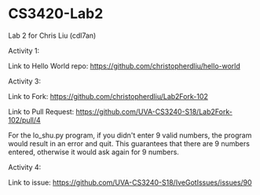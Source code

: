 # CS3420-Lab2

Lab 2 for Chris Liu (cdl7an) 

Activity 1: 

Link to Hello World repo: https://github.com/christopherdliu/hello-world

Activity 3: 

Link to Fork: https://github.com/christopherdliu/Lab2Fork-102

Link to Pull Request: https://github.com/UVA-CS3240-S18/Lab2Fork-102/pull/4

For the lo_shu.py program, if you didn't enter 9 valid numbers, the program would result in an error and quit. 
This guarantees that there are 9 numbers entered, otherwise it would ask again for 9 numbers.

Activity 4: 

Link to issue: https://github.com/UVA-CS3240-S18/IveGotIssues/issues/90
